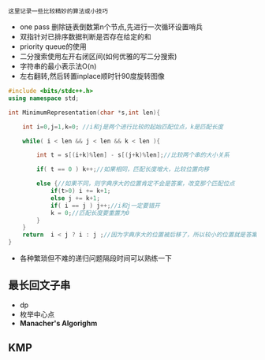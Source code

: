`这里记录一些比较精妙的算法或小技巧`

- one pass 删除链表倒数第n个节点,先进行一次循环设置哨兵
- 双指针对已排序数据判断是否存在给定的和
- priority queue的使用
- 二分搜索使用左开右闭区间(如何优雅的写二分搜索)
- 字符串的最小表示法O(n)
- 左右翻转,然后转置inplace顺时针90度旋转图像
```c++
#include <bits/stdc++.h>
using namespace std;

int MinimumRepresentation(char *s,int len){

    int i=0,j=1,k=0; //i和j是两个进行比较的起始匹配位点，k是匹配长度

    while( i < len && j < len && k < len ){

        int t = s[(i+k)%len] - s[(j+k)%len];//比较两个串的大小关系

        if( t == 0 ) k++;//如果相同，匹配长度增大，比较位置向移

        else {//如果不同，则字典序大的位置肯定不会是答案，改变那个匹配位点
            if(t>0) i += k+1;
            else j += k+1;
            if( i == j ) j++;//i和j一定要错开
            k = 0;//匹配长度要重置为0
        }
    }
    return  i < j ? i : j ;//因为字典序大的位置被后移了，所以较小的位置就是答案
}
```
- 各种繁琐但不难的递归问题隔段时间可以熟练一下

## 最长回文子串
- dp
- 枚举中心点
- **Manacher's Algorighm**

## KMP
